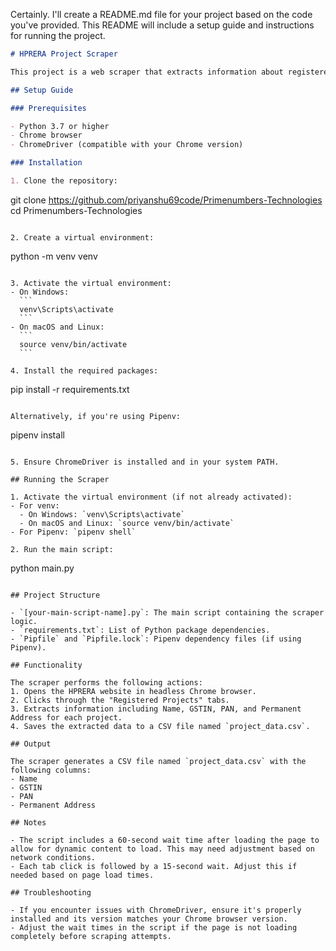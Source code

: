 Certainly. I'll create a README.md file for your project based on the code you've provided. This README will include a setup guide and instructions for running the project.

```markdown
# HPRERA Project Scraper

This project is a web scraper that extracts information about registered projects from the Himachal Pradesh Real Estate Regulatory Authority (HPRERA) website.

## Setup Guide

### Prerequisites

- Python 3.7 or higher
- Chrome browser
- ChromeDriver (compatible with your Chrome version)

### Installation

1. Clone the repository:
   ```
   git clone https://github.com/priyanshu69code/Primenumbers-Technologies
   cd Primenumbers-Technologies
   ```

2. Create a virtual environment:
   ```
   python -m venv venv
   ```

3. Activate the virtual environment:
   - On Windows:
     ```
     venv\Scripts\activate
     ```
   - On macOS and Linux:
     ```
     source venv/bin/activate
     ```

4. Install the required packages:
   ```
   pip install -r requirements.txt
   ```

   Alternatively, if you're using Pipenv:
   ```
   pipenv install
   ```

5. Ensure ChromeDriver is installed and in your system PATH.

## Running the Scraper

1. Activate the virtual environment (if not already activated):
   - For venv:
     - On Windows: `venv\Scripts\activate`
     - On macOS and Linux: `source venv/bin/activate`
   - For Pipenv: `pipenv shell`

2. Run the main script:
   ```
   python main.py
   ```

## Project Structure

- `[your-main-script-name].py`: The main script containing the scraper logic.
- `requirements.txt`: List of Python package dependencies.
- `Pipfile` and `Pipfile.lock`: Pipenv dependency files (if using Pipenv).

## Functionality

The scraper performs the following actions:
1. Opens the HPRERA website in headless Chrome browser.
2. Clicks through the "Registered Projects" tabs.
3. Extracts information including Name, GSTIN, PAN, and Permanent Address for each project.
4. Saves the extracted data to a CSV file named `project_data.csv`.

## Output

The scraper generates a CSV file named `project_data.csv` with the following columns:
- Name
- GSTIN
- PAN
- Permanent Address

## Notes

- The script includes a 60-second wait time after loading the page to allow for dynamic content to load. This may need adjustment based on network conditions.
- Each tab click is followed by a 15-second wait. Adjust this if needed based on page load times.

## Troubleshooting

- If you encounter issues with ChromeDriver, ensure it's properly installed and its version matches your Chrome browser version.
- Adjust the wait times in the script if the page is not loading completely before scraping attempts.
